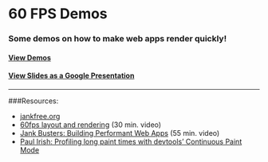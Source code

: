 # 60 FPS Demos

### Some demos on how to make web apps render quickly!

#### [View Demos](http://chrismbarr.github.io/60fps-demos)

#### [View Slides as a Google Presentation](https://docs.google.com/presentation/d/1gJN4AJIX4eGYr5I5TT245MhML4FjsMF7VnoxA0Kls20/edit?usp=sharing)


---

###Resources:

* [jankfree.org](http://jankfree.org/)
* [60fps layout and rendering](https://www.youtube.com/watch?v=YyQYhhy1dZI) (30 min. video)
* [Jank Busters: Building Performant Web Apps](https://www.youtube.com/watch?v=hAzhayTnhEI) (55 min. video)
* [Paul Irish: Profiling long paint times with devtools’ Continuous Paint Mode](https://developers.google.com/web/updates/2013/02/Profiling-Long-Paint-Times-with-DevTools-Continuous-Painting-Mode?hl=en)
